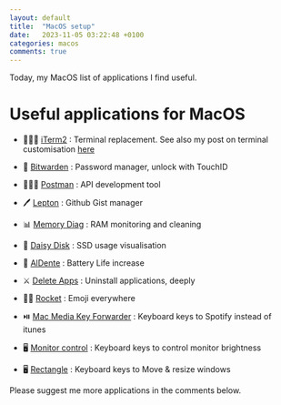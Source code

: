 ```yaml
---
layout: default
title:  "MacOS setup"
date:   2023-11-05 03:22:48 +0100
categories: macos
comments: true
---
```


Today, my MacOS list of applications I find useful.

# Useful applications for MacOS

- 👨🏻‍💻 [iTerm2](https://iterm2.com/) : Terminal replacement. See also my post on terminal customisation [here](https://guillim.github.io/teminal/2018-02-12-Terminal-colors-and-nice-layout)

- 🔑 [Bitwarden](https://bitwarden.com/) : Password manager, unlock with TouchID

- 👨🏻‍💻 [Postman](https://www.postman.com/) : API development tool

- 🖊️ [Lepton](https://github.com/hackjutsu/Lepton) : Github Gist manager

- 📊 [Memory Diag](https://rockysandstudio.com/support.html) : RAM monitoring and cleaning

- 💾 [Daisy Disk](https://daisydiskapp.com/) : SSD usage visualisation

- 🪫 [AlDente](https://apphousekitchen.com/) : Battery Life increase

- ⚔️ [Delete Apps](https://fiplab.com/) : Uninstall applications, deeply

- ✋🏻 [Rocket](https://matthewpalmer.net/rocket/) : Emoji everywhere

- ⏯️ [Mac Media Key Forwarder](https://github.com/milgra/macmediakeyforwarder) : Keyboard keys to Spotify instead of itunes

- 🖥️ [Monitor control](https://github.com/MonitorControl/MonitorControl/releases) : Keyboard keys to control monitor brightness

- 🖥️ [Rectangle](https://rectangleapp.com/) : Keyboard keys 
to Move & resize windows



Please suggest me more applications in the comments below.
